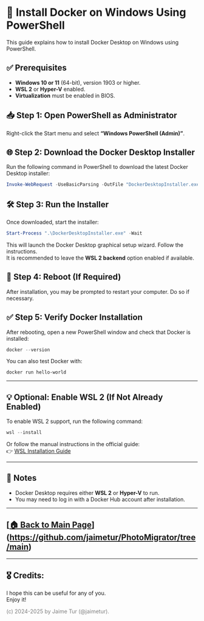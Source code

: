 # 🐳 Install Docker on Windows Using PowerShell

This guide explains how to install Docker Desktop on Windows using PowerShell.

## ✅ Prerequisites

- **Windows 10 or 11** (64-bit), version 1903 or higher.
- **WSL 2** or **Hyper-V** enabled.
- **Virtualization** must be enabled in BIOS.

## 📥 Step 1: Open PowerShell as Administrator

Right-click the Start menu and select **“Windows PowerShell (Admin)”**.

## 🌐 Step 2: Download the Docker Desktop Installer

Run the following command in PowerShell to download the latest Docker Desktop installer:

```powershell
Invoke-WebRequest -UseBasicParsing -OutFile "DockerDesktopInstaller.exe" -Uri "https://desktop.docker.com/win/main/amd64/Docker%20Desktop%20Installer.exe"
```

## 🛠️ Step 3: Run the Installer

Once downloaded, start the installer:

```powershell
Start-Process ".\DockerDesktopInstaller.exe" -Wait
```

This will launch the Docker Desktop graphical setup wizard. Follow the instructions.  
It is recommended to leave the **WSL 2 backend** option enabled if available.

## 🔄 Step 4: Reboot (If Required)

After installation, you may be prompted to restart your computer. Do so if necessary.

## ✅ Step 5: Verify Docker Installation

After rebooting, open a new PowerShell window and check that Docker is installed:

```powershell
docker --version
```

You can also test Docker with:

```powershell
docker run hello-world
```

---

## 💡 Optional: Enable WSL 2 (If Not Already Enabled)

To enable WSL 2 support, run the following command:

```powershell
wsl --install
```

Or follow the manual instructions in the official guide:  
👉 [WSL Installation Guide](https://docs.microsoft.com/en-us/windows/wsl/install)

---

## 🐧 Notes

- Docker Desktop requires either **WSL 2** or **Hyper-V** to run.
- You may need to log in with a Docker Hub account after installation.

---

## [[🏠 Back to Main Page](https://github.com/jaimetur/PhotoMigrator/tree/main/README.md)](https://github.com/jaimetur/PhotoMigrator/tree/main)



---
## 🎖️ Credits:
I hope this can be useful for any of you.  
Enjoy it!

<span style="color:grey">(c) 2024-2025 by Jaime Tur (@jaimetur).</span> 